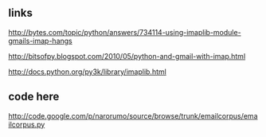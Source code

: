 ## links ##

http://bytes.com/topic/python/answers/734114-using-imaplib-module-gmails-imap-hangs

http://bitsofpy.blogspot.com/2010/05/python-and-gmail-with-imap.html

http://docs.python.org/py3k/library/imaplib.html

## code here ##

http://code.google.com/p/narorumo/source/browse/trunk/emailcorpus/emailcorpus.py